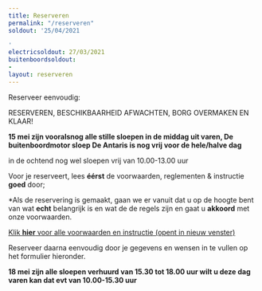 ```yaml
---
title: Reserveren
permalink: "/reserveren"
soldout: '25/04/2021

'
electricsoldout: 27/03/2021
buitenboordsoldout:
- 
layout: reserveren
---
```



Reserveer eenvoudig:

RESERVEREN, BESCHIKBAARHEID AFWACHTEN, BORG OVERMAKEN EN KLAAR! 


**15 mei zijn vooralsnog alle stille sloepen in de middag uit varen, 
De buitenboordmotor sloep De Antaris is nog vrij voor de hele/halve dag**

in de ochtend nog wel sloepen vrij van 10.00-13.00 uur


Voor je reserveert, lees **éérst** de voorwaarden, reglementen & instructie **goed** door;

*Als de reservering is gemaakt, gaan we er vanuit dat u op de hoogte bent van wat **echt** belangrijk is en wat de de regels zijn 
en gaat u **akkoord** met onze voorwaarden.

[Klik **hier** voor alle voorwaarden en instructie (opent in nieuw venster)](http://descheepsjongens.nl/voorwaarden)


Reserveer daarna eenvoudig door je gegevens en wensen in te vullen op het formulier hieronder.





**18 mei zijn alle sloepen verhuurd van 15.30 tot 18.00 uur 
wilt u deze dag varen kan dat evt van 10.00-15.30 uur**

